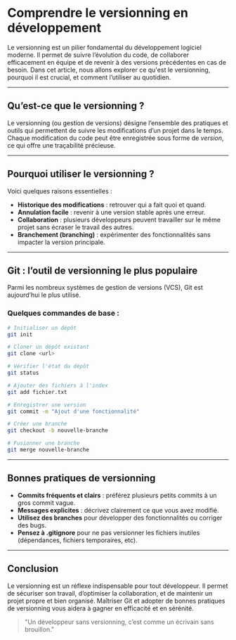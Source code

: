 # Comprendre le versionning en développement

Le versionning est un pilier fondamental du développement logiciel moderne. Il permet de suivre l’évolution du code, de collaborer efficacement en équipe et de revenir à des versions précédentes en cas de besoin. Dans cet article, nous allons explorer ce qu'est le versionning, pourquoi il est crucial, et comment l’utiliser au quotidien.

---

## Qu’est-ce que le versionning ?

Le versionning (ou gestion de versions) désigne l’ensemble des pratiques et outils qui permettent de suivre les modifications d’un projet dans le temps. Chaque modification du code peut être enregistrée sous forme de *version*, ce qui offre une traçabilité précieuse.

---

## Pourquoi utiliser le versionning ?

Voici quelques raisons essentielles :

* **Historique des modifications** : retrouver qui a fait quoi et quand.
* **Annulation facile** : revenir à une version stable après une erreur.
* **Collaboration** : plusieurs développeurs peuvent travailler sur le même projet sans écraser le travail des autres.
* **Branchement (branching)** : expérimenter des fonctionnalités sans impacter la version principale.

---

## Git : l’outil de versionning le plus populaire

Parmi les nombreux systèmes de gestion de versions (VCS), Git est aujourd’hui le plus utilisé.

### Quelques commandes de base :

```bash
# Initialiser un dépôt
git init

# Cloner un dépôt existant
git clone <url>

# Vérifier l'état du dépôt
git status

# Ajouter des fichiers à l'index
git add fichier.txt

# Enregistrer une version
git commit -m "Ajout d'une fonctionnalité"

# Créer une branche
git checkout -b nouvelle-branche

# Fusionner une branche
git merge nouvelle-branche
```

---

## Bonnes pratiques de versionning

* **Commits fréquents et clairs** : préférez plusieurs petits commits à un gros commit vague.
* **Messages explicites** : décrivez clairement ce que vous avez modifié.
* **Utilisez des branches** pour développer des fonctionnalités ou corriger des bugs.
* **Pensez à .gitignore** pour ne pas versionner les fichiers inutiles (dépendances, fichiers temporaires, etc).

---

## Conclusion

Le versionning est un réflexe indispensable pour tout développeur. Il permet de sécuriser son travail, d’optimiser la collaboration, et de maintenir un projet propre et bien organisé. Maîtriser Git et adopter de bonnes pratiques de versionning vous aidera à gagner en efficacité et en sérénité.

> "Un développeur sans versionning, c’est comme un écrivain sans brouillon."